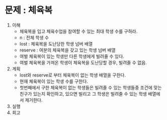 # 문제 : 체육복

1. 이해
     - 체육복을 입고 체육수업을 참여할 수 있는 최대 학생 수를 구하라.
     - n : 전체 학생 수
     - lost : 체육복을 도난당한 학생 넘버 배열
     - reserve : 여분의 체육복을 갖고 있는 학생 넘버 배열
     - 여벌 체육복이 있는 학생만 다른 학생에게 빌려줄 수 있다.
     - 여벌 체육복을 가져온 학생이 체육복을 도난당할 경우, 빌려줄 수 없음.
2. 계획
     - lost와 reserve로 부터 체육복이 없는 학생 배열을 구한다.
     - 현재 체육복이 있는 학생 수를 구한다.
     - 첫번째에서 구한 체육복이 없는 학생들은 빌려줄 수 있는 학생들중 조건에 맞는 친구가 있는지 확인하고, 있으면 빌리고 그 학생은 빌려줄 수 있는 학생 배열에서 제거한다.
3. 실행
4. 회고
